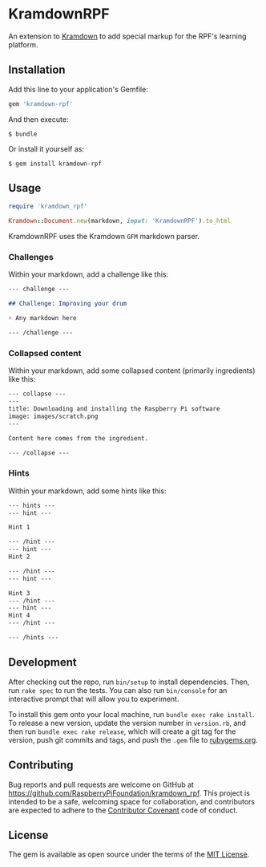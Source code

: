 # KramdownRPF

An extension to [Kramdown](https://kramdown.gettalong.org/) to add special markup for the RPF's learning platform.


## Installation

Add this line to your application's Gemfile:

```ruby
gem 'kramdown-rpf'
```

And then execute:

    $ bundle

Or install it yourself as:

    $ gem install kramdown-rpf

## Usage

``` ruby
require 'kramdown_rpf'

Kramdown::Document.new(markdown, input: 'KramdownRPF').to_html
```

KramdownRPF uses the Kramdown `GFM` markdown parser.

### Challenges

Within your markdown, add a challenge like this:
``` markdown
--- challenge ---

## Challenge: Improving your drum

+ Any markdown here

--- /challenge ---

```

### Collapsed content

Within your markdown, add some collapsed content (primarily ingredients) like this:
``` markdown
--- collapse ---
---
title: Downloading and installing the Raspberry Pi software
image: images/scratch.png
---

Content here comes from the ingredient.

--- /collapse ---
```

### Hints

Within your markdown, add some hints like this:
``` markdown
--- hints ---
--- hint ---

Hint 1

--- /hint ---
--- hint ---
Hint 2

--- /hint ---
--- hint ---

Hint 3
--- /hint ---
--- hint ---
Hint 4
--- /hint ---

--- /hints ---
```

## Development

After checking out the repo, run `bin/setup` to install dependencies. Then, run `rake spec` to run the tests. You can also run `bin/console` for an interactive prompt that will allow you to experiment.

To install this gem onto your local machine, run `bundle exec rake install`. To release a new version, update the version number in `version.rb`, and then run `bundle exec rake release`, which will create a git tag for the version, push git commits and tags, and push the `.gem` file to [rubygems.org](https://rubygems.org).

## Contributing

Bug reports and pull requests are welcome on GitHub at https://github.com/RaspberryPiFoundation/kramdown_rpf. This project is intended to be a safe, welcoming space for collaboration, and contributors are expected to adhere to the [Contributor Covenant](http://contributor-covenant.org) code of conduct.

## License

The gem is available as open source under the terms of the [MIT License](http://opensource.org/licenses/MIT).
